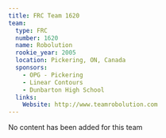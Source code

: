```yaml
---
title: FRC Team 1620
team:
  type: FRC
  number: 1620
  name: Robolution
  rookie_year: 2005
  location: Pickering, ON, Canada
  sponsors:
    - OPG - Pickering
    - Linear Contours
    - Dunbarton High School
  links:
    Website: http://www.teamrobolution.com
---
```

No content has been added for this team